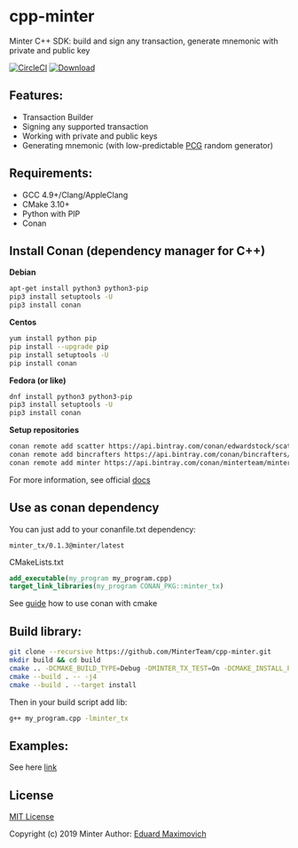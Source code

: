 # cpp-minter
Minter C++ SDK: build and sign any transaction, generate mnemonic with private and public key

[![CircleCI](https://circleci.com/gh/MinterTeam/cpp-minter/tree/master.svg?style=svg)](https://circleci.com/gh/MinterTeam/cpp-minter/tree/master)
[![Download](https://api.bintray.com/packages/minterteam/minter/minter_tx%3Aminter/images/download.svg) ](https://bintray.com/minterteam/minter/minter_tx%3Aminter/_latestVersion)

## Features:
 * Transaction Builder
 * Signing any supported transaction
 * Working with private and public keys
 * Generating mnemonic (with low-predictable [PCG](http://www.pcg-random.org/) random generator)

## Requirements:
 * GCC 4.9+/Clang/AppleClang
 * CMake 3.10+
 * Python with PIP
 * Conan
 
## Install Conan (dependency manager for C++)

**Debian**
```bash
apt-get install python3 python3-pip
pip3 install setuptools -U
pip3 install conan
```

**Centos**
```bash
yum install python pip
pip install --upgrade pip
pip install setuptools -U
pip install conan
```

**Fedora (or like)**
```bash
dnf install python3 python3-pip
pip3 install setuptools -U
pip3 install conan
```

**Setup repositories**

```bash
conan remote add scatter https://api.bintray.com/conan/edwardstock/scatter
conan remote add bincrafters https://api.bintray.com/conan/bincrafters/public-conan
conan remote add minter https://api.bintray.com/conan/minterteam/minter
```

For more information, see official [docs](https://docs.conan.io/en/latest/getting_started.html)

## Use as conan dependency
You can just add to your conanfile.txt dependency:

`minter_tx/0.1.3@minter/latest`

CMakeLists.txt
```cmake
add_executable(my_program my_program.cpp)
target_link_libraries(my_program CONAN_PKG::minter_tx)
```

See [guide](https://docs.conan.io/en/latest/howtos/cmake_launch.html) how to use conan with cmake

## Build library:
```bash
git clone --recursive https://github.com/MinterTeam/cpp-minter.git
mkdir build && cd build
cmake .. -DCMAKE_BUILD_TYPE=Debug -DMINTER_TX_TEST=On -DCMAKE_INSTALL_PREFIX=/usr
cmake --build . -- -j4
cmake --build . --target install
```

Then in your build script add lib:
```bash
g++ my_program.cpp -lminter_tx
```

## Examples:
See here [link](examples)

## License
[MIT License](LICENSE)

Copyright (c) 2019 Minter
Author: [Eduard Maximovich](https://github.com/edwardstock)

